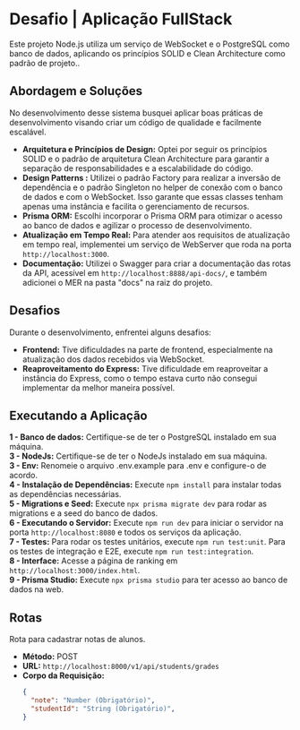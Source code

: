 # Desafio | Aplicação FullStack

Este projeto Node.js utiliza um serviço de WebSocket e o PostgreSQL como banco de dados, aplicando os princípios SOLID e Clean Architecture como padrão de projeto..

## Abordagem e Soluções

No desenvolvimento desse sistema busquei aplicar boas práticas de desenvolvimento visando criar um código de qualidade e facilmente escalável.
- **Arquitetura e Princípios de Design:** Optei por seguir os princípios SOLID e o padrão de arquitetura Clean Architecture para garantir a separação de responsabilidades e a escalabilidade do código.
- **Design Patterns :** Utilizei o padrão Factory para realizar a inversão de dependência e o padrão Singleton no helper de conexão com o banco de dados e com o WebSocket. Isso garante que essas classes tenham apenas uma instância e facilita o gerenciamento de recursos.
- **Prisma ORM:** Escolhi incorporar o Prisma ORM para otimizar o acesso ao banco de dados e agilizar o processo de desenvolvimento.
- **Atualização em Tempo Real:** Para atender aos requisitos de atualização em tempo real, implementei um serviço de WebServer que roda na porta `http://localhost:3000`.
- **Documentação:** Utilizei o Swagger para criar a documentação das rotas da API, acessível em `http://localhost:8888/api-docs/`, e também adicionei o MER na pasta "docs" na raiz do projeto.

## Desafios

Durante o desenvolvimento, enfrentei alguns desafios:
- **Frontend:** Tive dificuldades na parte de frontend, especialmente na atualização dos dados recebidos via WebSocket.
- **Reaproveitamento do Express:** Tive dificuldade em reaproveitar a instância do Express, como o tempo estava curto não consegui implementar da melhor maneira possível.

## Executando a Aplicação

**1 - Banco de dados:** Certifique-se de ter o PostgreSQL instalado em sua máquina.
<br> **3 - NodeJs:** Certifique-se de ter o NodeJs instalado em sua máquina.
<br> **3 - Env:** Renomeie o arquivo .env.example para .env e configure-o de acordo.
<br> **4 - Instalação de Dependências:**  Execute `npm install` para instalar todas as dependências necessárias.
<br> **5 - Migrations e Seed:** Execute `npx prisma migrate dev` para rodar as migrations e a seed do banco de dados.
<br> **6 - Executando o Servidor:** Execute `npm run dev` para iniciar o servidor na porta `http://localhost:8080` e todos os serviços da aplicação.
<br> **7 - Testes:** Para rodar os testes unitários, execute `npm run test:unit`. Para os testes de integração e E2E, execute `npm run test:integration`.
<br> **8 - Interface:** Acesse a página de ranking em  `http://localhost:3000/index.html`.
<br> **9 - Prisma Studio:** Execute `npx prisma studio` para ter acesso ao banco de dados na web.

## Rotas

Rota para cadastrar notas de alunos.

- **Método:** POST
- **URL:** `http://localhost:8000/v1/api/students/grades`
- **Corpo da Requisição:**
  ```json
  {
    "note": "Number (Obrigatório)",
    "studentId": "String (Obrigatório)",
  }
